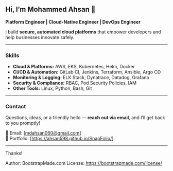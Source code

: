 ## Hi, I’m Mohammed Ahsan 👋
**Platform Engineer | Cloud-Native Engineer | DevOps Engineer**

I build **secure, automated cloud platforms** that empower developers and help businesses innovate safely.

---

### Skills
- **Cloud & Platforms:** AWS, EKS, Kubernetes, Helm, Docker  
- **CI/CD & Automation:** GitLab CI, Jenkins, Terraform, Ansible, Argo CD  
- **Monitoring & Logging:** ELK Stack, Dynatrace, Datadog, Grafana 
- **Security & Compliance:** RBAC, Pod Security Policies, IAM
- **Other Tools:** Linux, Python, Bash, Git 

---

### Contact
Questions, ideas, or a friendly hello — **reach out via email**, and I’ll get back to you promptly!  

📧 Email: [mdahsan060@gmail.com]  
🔗 Portfolio: [https://ahsan598.github.io/SnapFolio/]  


---

Thanks!

Author: BootstrapMade.com
License: https://bootstrapmade.com/license/
